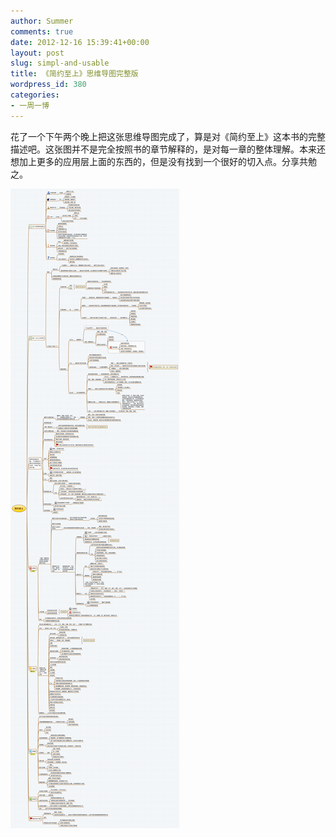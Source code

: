```yaml
---
author: Summer
comments: true
date: 2012-12-16 15:39:41+00:00
layout: post
slug: simpl-and-usable
title: 《简约至上》思维导图完整版
wordpress_id: 380
categories:
- 一周一博
---
```


花了一个下午两个晚上把这张思维导图完成了，算是对《简约至上》这本书的完整描述吧。这张图并不是完全按照书的章节解释的，是对每一章的整体理解。本来还想加上更多的应用层上面的东西的，但是没有找到一个很好的切入点。分享共勉之。


![《简约至上》思维导图完整版](/wp-content/uploads/2012/12/简约至上.png)



